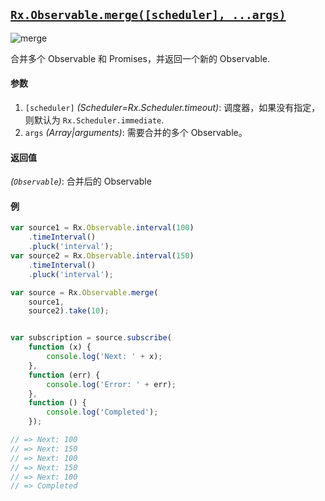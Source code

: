 ## [`Rx.Observable.merge([scheduler], ...args)`](https://github.com/Reactive-Extensions/RxJS/blob/master/src/core/linq/observable/merge.js)

![merge](http://reactivex.io/documentation/operators/images/merge.png)

合并多个 Observable 和 Promises，并返回一个新的 Observable.

#### 参数
1. `[scheduler]` *(Scheduler=Rx.Scheduler.timeout)*: 调度器，如果没有指定，则默认为 `Rx.Scheduler.immediate`.
1. `args` *(Array|arguments)*: 需要合并的多个 Observable。

#### 返回值
*(`Observable`)*: 合并后的 Observable

#### 例

```js
var source1 = Rx.Observable.interval(100)
    .timeInterval()
    .pluck('interval');
var source2 = Rx.Observable.interval(150)
    .timeInterval()
    .pluck('interval');

var source = Rx.Observable.merge(
    source1,
    source2).take(10);


var subscription = source.subscribe(
    function (x) {
        console.log('Next: ' + x);
    },
    function (err) {
        console.log('Error: ' + err);   
    },
    function () {
        console.log('Completed');   
    });

// => Next: 100
// => Next: 150
// => Next: 100
// => Next: 150
// => Next: 100
// => Completed
```
[](http://jsbin.com/yicit/1/embed?js,console)
